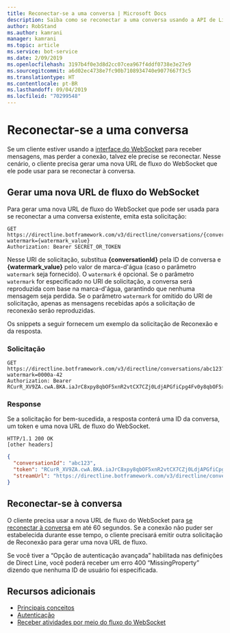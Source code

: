```yaml
---
title: Reconectar-se a uma conversa | Microsoft Docs
description: Saiba como se reconectar a uma conversa usando a API de Linha Direta v3.0.
author: RobStand
ms.author: kamrani
manager: kamrani
ms.topic: article
ms.service: bot-service
ms.date: 2/09/2019
ms.openlocfilehash: 3197b4f0e3d8d2cc07cea967f4ddf0738e3e27e9
ms.sourcegitcommit: a6d02ec4738e7fc90b7108934740e9077667f3c5
ms.translationtype: HT
ms.contentlocale: pt-BR
ms.lasthandoff: 09/04/2019
ms.locfileid: "70299548"
---
```

# <a name="reconnect-to-a-conversation"></a>Reconectar-se a uma conversa

Se um cliente estiver usando a [interface do WebSocket](bot-framework-rest-direct-line-3-0-receive-activities.md#connect-via-websocket) para receber mensagens, mas perder a conexão, talvez ele precise se reconectar. Nesse cenário, o cliente precisa gerar uma nova URL de fluxo do WebSocket que ele pode usar para se reconectar à conversa.

## <a name="generate-a-new-websocket-stream-url"></a>Gerar uma nova URL de fluxo do WebSocket

Para gerar uma nova URL de fluxo do WebSocket que pode ser usada para se reconectar a uma conversa existente, emita esta solicitação: 

```http
GET https://directline.botframework.com/v3/directline/conversations/{conversationId}?watermark={watermark_value}
Authorization: Bearer SECRET_OR_TOKEN
```

Nesse URI de solicitação, substitua **{conversationId}** pela ID de conversa e **{watermark_value}** pelo valor de marca-d'água (caso o parâmetro `watermark` seja fornecido). O `watermark` é opcional. Se o parâmetro `watermark` for especificado no URI de solicitação, a conversa será reproduzida com base na marca-d'água, garantindo que nenhuma mensagem seja perdida. Se o parâmetro `watermark` for omitido do URI de solicitação, apenas as mensagens recebidas após a solicitação de reconexão serão reproduzidas.

Os snippets a seguir fornecem um exemplo da solicitação de Reconexão e da resposta.

### <a name="request"></a>Solicitação

```http
GET https://directline.botframework.com/v3/directline/conversations/abc123?watermark=0000a-42
Authorization: Bearer RCurR_XV9ZA.cwA.BKA.iaJrC8xpy8qbOF5xnR2vtCX7CZj0LdjAPGfiCpg4Fv0y8qbOF5xPGfiCpg4Fv0y8qqbOF5x8qbOF5xn
```

### <a name="response"></a>Response

Se a solicitação for bem-sucedida, a resposta conterá uma ID da conversa, um token e uma nova URL de fluxo do WebSocket.

```http
HTTP/1.1 200 OK
[other headers]
```

```json
{
  "conversationId": "abc123",
  "token": "RCurR_XV9ZA.cwA.BKA.iaJrC8xpy8qbOF5xnR2vtCX7CZj0LdjAPGfiCpg4Fv0y8qbOF5xPGfiCpg4Fv0y8qqbOF5x8qbOF5xn",
  "streamUrl": "https://directline.botframework.com/v3/directline/conversations/abc123/stream?watermark=000a-4&amp;t=RCurR_XV9ZA.cwA..."
}
```

## <a name="reconnect-to-the-conversation"></a>Reconectar-se à conversa

O cliente precisa usar a nova URL de fluxo do WebSocket para [se reconectar à conversa](bot-framework-rest-direct-line-3-0-receive-activities.md#connect-via-websocket) em até 60 segundos. Se a conexão não puder ser estabelecida durante esse tempo, o cliente precisará emitir outra solicitação de Reconexão para gerar uma nova URL de fluxo.

Se você tiver a “Opção de autenticação avançada” habilitada nas definições de Direct Line, você poderá receber um erro 400 “MissingProperty” dizendo que nenhuma ID de usuário foi especificada.

## <a name="additional-resources"></a>Recursos adicionais

- [Principais conceitos](bot-framework-rest-direct-line-3-0-concepts.md)
- [Autenticação](bot-framework-rest-direct-line-3-0-authentication.md)
- [Receber atividades por meio do fluxo do WebSocket](bot-framework-rest-direct-line-3-0-receive-activities.md#connect-via-websocket)
